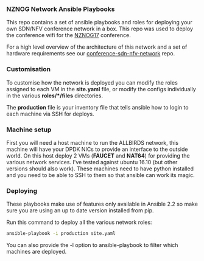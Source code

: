 ### NZNOG Network Ansible Playbooks

This repo contains a set of ansible playbooks and roles for deploying your own
SDN/NFV conference network in a box. This repo was used to deploy the conference
wifi for the [NZNOG17](http://www.nznog.org/) conference.

For a high level overview of the architecture of this network and a set of
hardware requirements see our [conference-sdn-nfv-network](https://github.com/wandsdn/conference-sdn-nfv-network) repo.

### Customisation

To customise how the network is deployed you can modify the roles assigned to
each VM in the **site.yaml** file, or modify the configs individually in the various
**roles/\*/files** directories.

The **production** file is your inventory file that tells ansible how to login
to each machine via SSH for deploys.


### Machine setup

First you will need a host machine to run the ALLBIRDS network, this machine
will have your DPDK NICs to provide an interface to the outside world. On this
host deploy 2 VMs (**FAUCET** and **NAT64**) for providing the various network
services. I've tested against ubuntu 16.10 (but other versions should also work).
These machines need to have python installed and you need to be able to SSH to
them so that ansible can work its magic.

### Deploying

These playbooks make use of features only available in Ansible 2.2 so make sure
you are using an up to date version installed from pip.

Run this command to deploy all the various network roles:

```bash
ansible-playbook -i production site.yaml
```

You can also provide the -l option to ansible-playbook to filter which machines
are deployed.
